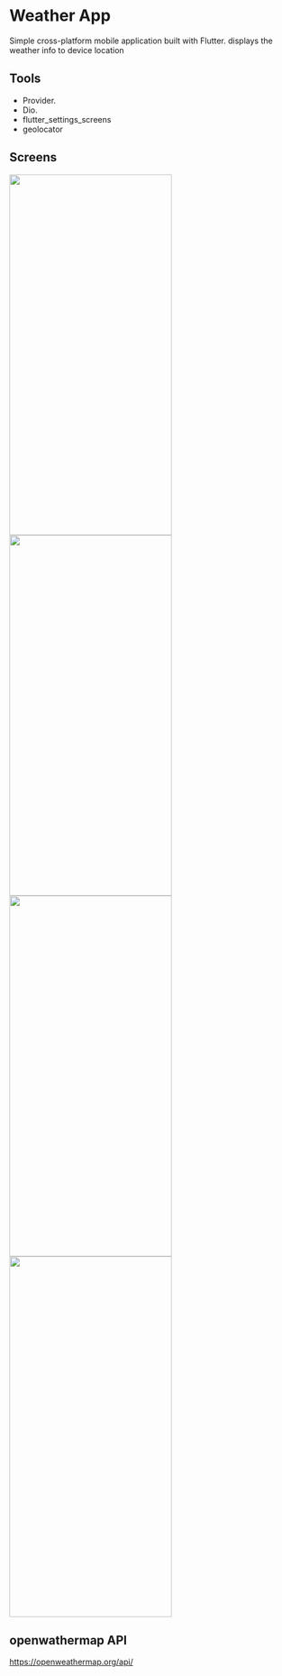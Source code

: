 # Weather App
Simple cross-platform mobile application built with Flutter.
displays the weather info to device location

## Tools

- Provider.
- Dio.
- flutter_settings_screens
- geolocator

## Screens



<img src="https://user-images.githubusercontent.com/66799646/181861833-7175088b-7af5-4041-8ac5-6362d403d678.jpeg" height="640" width="288">

<img src="https://user-images.githubusercontent.com/66799646/181861841-13b1d65a-ce53-4ac2-a70d-35ac9c36951d.jpeg" height="640" width="288">

<img src="https://user-images.githubusercontent.com/66799646/181861839-f286f53f-1e33-4489-a8f7-e2c3463fb389.jpeg" height="640" width="288">

<img src="https://user-images.githubusercontent.com/66799646/181861840-9ed2acb2-c9ff-487c-b26e-f56b1716b401.jpeg" height="640" width="288">

## openwathermap API
https://openweathermap.org/api/

